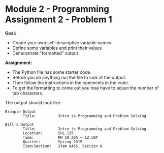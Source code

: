 #  Module 2 - Programming Assignment 2 - Problem 1

**Goal:** 
- Create your own self-descriptive variable names
- Define some variables and print their values
- Demonstrate "formatted" output

**Assignment:**  
- The Python file has some starter code.  
- Before you do anything run the file to look at the output.  
- Then follow the instructions in the comments in the code.  
- To get the formatting to come out you may have to adjust the number of tab characters.

The output should look like:

```
Example Output
        Title:          Intro to Programming and Problem Solving

Bill's Output
        Title:          Intro to Programming and Problem Solving
        Location:       SHL 125
        Time:           MW 10:30A – 12:50P
        Quarter:        Spring 2019
        Item/Section:   Item 6485, Section A
```